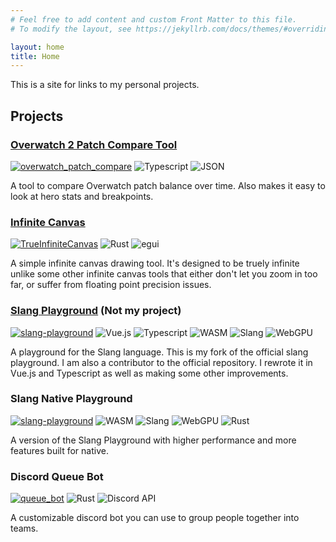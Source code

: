 ```yaml
---
# Feel free to add content and custom Front Matter to this file.
# To modify the layout, see https://jekyllrb.com/docs/themes/#overriding-theme-defaults

layout: home
title: Home
---
```

This is a site for links to my personal projects.

## Projects

### [Overwatch 2 Patch Compare Tool](./overwatch_patch_compare/)

[![overwatch_patch_compare](https://img.shields.io/badge/GitHub-overwatch__patch__compare-blue?style=flat&logo=github)](https://github.com/Devon7925/overwatch_patch_compare)
![Typescript](https://img.shields.io/badge/-Typescript-gray?style=flat)
![JSON](https://img.shields.io/badge/-JSON-gray?style=flat)

A tool to compare Overwatch patch balance over time. Also makes it easy to look at hero stats and breakpoints.

### [Infinite Canvas](./TrueInfiniteCanvas/)

[![TrueInfiniteCanvas](https://img.shields.io/badge/GitHub-TrueInfiniteCanvas-blue?style=flat&logo=github)](https://github.com/Devon7925/TrueInfiniteCanvas)
![Rust](https://img.shields.io/badge/-Rust-gray?style=flat)
![egui](https://img.shields.io/badge/-egui-gray?style=flat)

A simple infinite canvas drawing tool. It's designed to be truely infinite unlike some other infinite canvas tools that either don't let you zoom in too far, or suffer from floating point precision issues.

### [Slang Playground](./slang-playground/) (Not my project)

[![slang-playground](https://img.shields.io/badge/GitHub-slang--playground-blue?style=flat&logo=github)](https://github.com/Devon7925/slang-playground)
![Vue.js](https://img.shields.io/badge/-Vue.js-gray?style=flat)
![Typescript](https://img.shields.io/badge/-Typescript-gray?style=flat)
![WASM](https://img.shields.io/badge/-WASM-gray?style=flat)
![Slang](https://img.shields.io/badge/-Slang-gray?style=flat)
![WebGPU](https://img.shields.io/badge/-WebGPU-gray?style=flat)

A playground for the Slang language. This is my fork of the official slang playground. I am also a contributor to the official repository. I rewrote it in Vue.js and Typescript as well as making some other improvements.

### Slang Native Playground

[![slang-playground](https://img.shields.io/badge/GitHub-slang--native--playground-blue?style=flat&logo=github)](https://github.com/Devon7925/slang-native-playground)
![WASM](https://img.shields.io/badge/-WASM-gray?style=flat)
![Slang](https://img.shields.io/badge/-Slang-gray?style=flat)
![WebGPU](https://img.shields.io/badge/-WebGPU-gray?style=flat)
![Rust](https://img.shields.io/badge/-Rust-gray?style=flat)

A version of the Slang Playground with higher performance and more features built for native.

### Discord Queue Bot

[![queue_bot](https://img.shields.io/badge/GitHub-queue__bot-blue?style=flat&logo=github)](https://github.com/Devon7925/queue_bot)
![Rust](https://img.shields.io/badge/-Rust-gray?style=flat)
![Discord API](https://img.shields.io/badge/-Discord_API-gray?style=flat)

A customizable discord bot you can use to group people together into teams.
